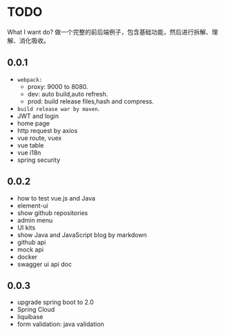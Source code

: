 # TODO
What I want do?
做一个完整的前后端例子，包含基础功能，然后进行拆解、理解、消化吸收。

## 0.0.1
* `webpack:`
  + proxy: 9000 to 8080.
  + dev: auto build,auto refresh.
  + prod: build release files,hash and compress.
* `build release war by maven`.
* JWT and login
* home page
* http request by axios
* vue route, vuex
* vue table
* vue i18n
* spring security



## 0.0.2
* how to test vue.js and Java
* element-ui
* show github repositories
* admin menu
* UI kits
* show Java and JavaScript blog by markdown
* github api
* mock api
* docker
* swagger ui api doc


## 0.0.3
* upgrade spring boot to 2.0
* Spring Cloud
* liquibase
* form validation: java validation
